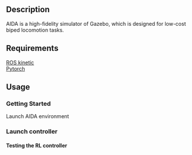 ## Description 
AIDA is a high-fidelity simulator of Gazebo, which is designed for low-cost biped locomotion tasks. 

## Requirements
[ROS kinetic](http://wiki.ros.org/kinetic/Installation/Ubuntu)  
[Pytorch](https://pytorch.org/get-started/locally/)

## Usage
### Getting Started
Launch AIDA environment
### Launch controller
#### Testing the RL controller
